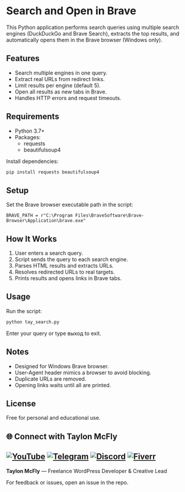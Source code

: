 # Search and Open in Brave

This Python application performs search queries using multiple search engines (DuckDuckGo and Brave Search), extracts the top results, and automatically opens them in the Brave browser (Windows only).

## Features

- Search multiple engines in one query.
- Extract real URLs from redirect links.
- Limit results per engine (default 5).
- Open all results as new tabs in Brave.
- Handles HTTP errors and request timeouts.

## Requirements

- Python 3.7+
- Packages:
  - requests
  - beautifulsoup4

Install dependencies:
```bash
pip install requests beautifulsoup4
```
## Setup

Set the Brave browser executable path in the script:
```
BRAVE_PATH = r"C:\Program Files\BraveSoftware\Brave-Browser\Application\brave.exe"
```
## How It Works

1. User enters a search query.
2. Script sends the query to each search engine.
3. Parses HTML results and extracts URLs.
4. Resolves redirected URLs to real targets.
5. Prints results and opens links in Brave tabs.

## Usage

Run the script:
```bash
python tay_search.py
```
Enter your query or type выход to exit.

## Notes

- Designed for Windows Brave browser.
- User-Agent header mimics a browser to avoid blocking.
- Duplicate URLs are removed.
- Opening links waits until all are printed.

## License

Free for personal and educational use.

## 🌐 Connect with Taylon McFly

[![YouTube](https://img.icons8.com/color/48/youtube-play.png)](https://www.youtube.com/@taylon-mcfly)
[![Telegram](https://img.icons8.com/color/48/telegram-app.png)](https://t.me/taylon_mcfly)
[![Discord](https://img.icons8.com/color/48/discord-logo.png)](https://discord.gg/Hiv9Y24m)
[![Fiverr](https://img.icons8.com/color/48/fiverr.png)](https://www.fiverr.com/users/taylon_mcfly/)
---

**Taylon McFly** — Freelance WordPress Developer & Creative Lead


For feedback or issues, open an issue in the repo.
